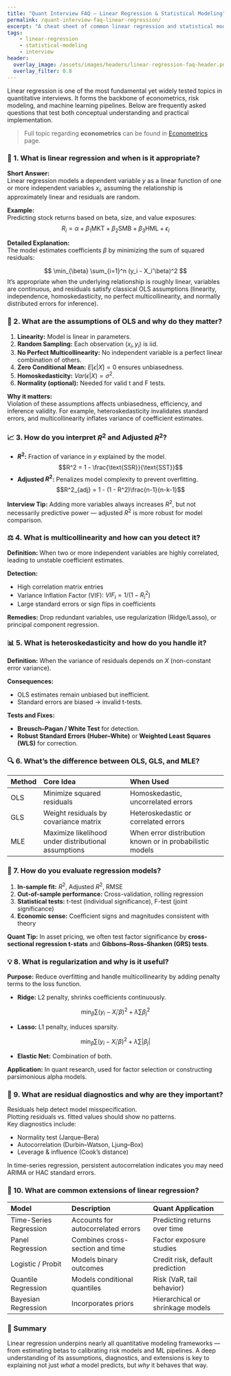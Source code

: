 ```yaml
---
title: "Quant Interview FAQ — Linear Regression & Statistical Modeling"
permalink: /quant-interview-faq-linear-regression/
excerpt: "A cheat sheet of common linear regression and statistical modeling concepts for quant interviews."
tags:
    - linear-regression
    - statistical-modeling
    - interview
header:
  overlay_image: /assets/images/headers/linear-regression-faq-header.png
  overlay_filter: 0.8
---
```


Linear regression is one of the most fundamental yet widely tested topics in quantitative interviews. It forms the backbone of econometrics, risk modeling, and machine learning pipelines. Below are frequently asked questions that test both conceptual understanding and practical implementation.

> Full topic regarding **econometrics** can be found in [Econometrics](https://bagelquant.com/econometrics/) page.

### 🧠 1. What is linear regression and when is it appropriate?

**Short Answer:**  
Linear regression models a dependent variable $y$ as a linear function of one or more independent variables $x_i$, assuming the relationship is approximately linear and residuals are random.

**Example:**  
Predicting stock returns based on beta, size, and value exposures:
$$
R_i = \alpha + \beta_1 \text{MKT} + \beta_2 \text{SMB} + \beta_3 \text{HML} + \epsilon_i
$$

**Detailed Explanation:**  
The model estimates coefficients $\beta$ by minimizing the sum of squared residuals:

$$
\min_{\beta} \sum_{i=1}^n (y_i - X_i'\beta)^2
$$
It’s appropriate when the underlying relationship is roughly linear, variables are continuous, and residuals satisfy classical OLS assumptions (linearity, independence, homoskedasticity, no perfect multicollinearity, and normally distributed errors for inference).

### 🧩 2. What are the assumptions of OLS and why do they matter?

1. **Linearity:** Model is linear in parameters.  
2. **Random Sampling:** Each observation $(x_i, y_i)$ is iid.  
3. **No Perfect Multicollinearity:** No independent variable is a perfect linear combination of others.  
4. **Zero Conditional Mean:** $E[\epsilon|X]=0$ ensures unbiasedness.  
5. **Homoskedasticity:** $Var(\epsilon|X)=\sigma^2$.  
6. **Normality (optional):** Needed for valid t and F tests.

**Why it matters:**  
Violation of these assumptions affects unbiasedness, efficiency, and inference validity. For example, heteroskedasticity invalidates standard errors, and multicollinearity inflates variance of coefficient estimates.

### 📈 3. How do you interpret $R^2$ and Adjusted $R^2$?

- **$R^2$:** Fraction of variance in $y$ explained by the model.  
$$R^2 = 1 - \frac{\text{SSR}}{\text{SST}}$$
- **Adjusted $R^2$:** Penalizes model complexity to prevent overfitting.
$$R^2_{adj} = 1 - (1 - R^2)\frac{n-1}{n-k-1}$$

**Interview Tip:** Adding more variables always increases $R^2$, but not necessarily predictive power — adjusted $R^2$ is more robust for model comparison.

### ⚖️ 4. What is multicollinearity and how can you detect it?

**Definition:** When two or more independent variables are highly correlated, leading to unstable coefficient estimates.

**Detection:**  

- High correlation matrix entries  
- Variance Inflation Factor (VIF): $VIF_i = 1/(1 - R_i^2)$  
- Large standard errors or sign flips in coefficients  

**Remedies:** Drop redundant variables, use regularization (Ridge/Lasso), or principal component regression.

### 📊 5. What is heteroskedasticity and how do you handle it?

**Definition:** When the variance of residuals depends on $X$ (non-constant error variance).

**Consequences:**  

- OLS estimates remain unbiased but inefficient.  
- Standard errors are biased → invalid t-tests.

**Tests and Fixes:**  

- **Breusch–Pagan / White Test** for detection.  
- **Robust Standard Errors (Huber–White)** or **Weighted Least Squares (WLS)** for correction.

### 🔍 6. What’s the difference between OLS, GLS, and MLE?

| Method | Core Idea | When Used |
|:--|:--|:--|
| OLS | Minimize squared residuals | Homoskedastic, uncorrelated errors |
| GLS | Weight residuals by covariance matrix | Heteroskedastic or correlated errors |
| MLE | Maximize likelihood under distributional assumptions | When error distribution known or in probabilistic models |

### 🧮 7. How do you evaluate regression models?

1. **In-sample fit:** $R^2$, Adjusted $R^2$, RMSE  
2. **Out-of-sample performance:** Cross-validation, rolling regression  
3. **Statistical tests:** t-test (individual significance), F-test (joint significance)  
4. **Economic sense:** Coefficient signs and magnitudes consistent with theory  

**Quant Tip:** In asset pricing, we often test factor significance by **cross-sectional regression t-stats** and **Gibbons–Ross–Shanken (GRS) tests**.

### 💡 8. What is regularization and why is it useful?

**Purpose:** Reduce overfitting and handle multicollinearity by adding penalty terms to the loss function.

- **Ridge:** L2 penalty, shrinks coefficients continuously.  

$$
\min_\beta \sum (y_i - X_i'\beta)^2 + \lambda \sum \beta_j^2
$$  
- **Lasso:** L1 penalty, induces sparsity.  

$$
\min_\beta \sum (y_i - X_i'\beta)^2 + \lambda \sum |\beta_j|
$$  
- **Elastic Net:** Combination of both.

**Application:** In quant research, used for factor selection or constructing parsimonious alpha models.

### 🧭 9. What are residual diagnostics and why are they important?

Residuals help detect model misspecification.  
Plotting residuals vs. fitted values should show no patterns.  
Key diagnostics include:

- Normality test (Jarque–Bera)  
- Autocorrelation (Durbin–Watson, Ljung–Box)  
- Leverage & influence (Cook’s distance)  

In time-series regression, persistent autocorrelation indicates you may need ARIMA or HAC standard errors.

### 🚀 10. What are common extensions of linear regression?

| Model | Description | Quant Application |
|:--|:--|:--|
| Time-Series Regression | Accounts for autocorrelated errors | Predicting returns over time |
| Panel Regression | Combines cross-section and time | Factor exposure studies |
| Logistic / Probit | Models binary outcomes | Credit risk, default prediction |
| Quantile Regression | Models conditional quantiles | Risk (VaR, tail behavior) |
| Bayesian Regression | Incorporates priors | Hierarchical or shrinkage models |

### 🧾 Summary

Linear regression underpins nearly all quantitative modeling frameworks — from estimating betas to calibrating risk models and ML pipelines. A deep understanding of its assumptions, diagnostics, and extensions is key to explaining not just *what* a model predicts, but *why* it behaves that way.
